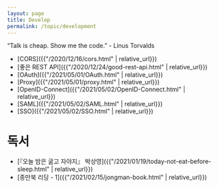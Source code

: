 ```yaml
---
layout: page
title: Develop
permalink: /topic/development
---
```


<div class="statement">

“Talk is cheap. Show me the code.” - Linus Torvalds

</div>

- [CORS]({{"/2020/12/16/cors.html" | relative_url}})
- [좋은 REST API]({{"/2020/12/24/good-rest-api.html" | relative_url}})
- [OAuth]({{"/2021/05/01/OAuth.html" | relative_url}})
- [Proxy]({{"/2021/05/01/proxy.html" | relative_url}})
- [OpenID-Connect]({{"/2021/05/02/OpenID-Connect.html" | relative_url}})
- [SAML]({{"/2021/05/02/SAML.html" | relative_url}})
- [SSO]({{"/2021/05/02/SSO.html" | relative_url}})

# 독서

- [『오늘 밤은 굶고 자야지』 박상영]({{"/2021/01/19/today-not-eat-before-sleep.html" | relative_url}})
- [종만북 리딩 - 1]({{"/2021/02/15/jongman-book.html" | relative_url}})

